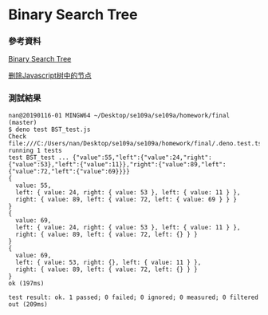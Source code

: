 # Binary Search Tree

### 參考資料

[Binary Search Tree](https://github.com/trekhleb/javascript-algorithms/tree/master/src/data-structures/tree/binary-search-tree)

[删除Javascript树中的节点](https://www.codenong.com/Removing-a-node-in-a-Javascript-Tree/)

### 測試結果

```
nan@20190116-01 MINGW64 ~/Desktop/se109a/se109a/homework/final (master)
$ deno test BST_test.js
Check file:///C:/Users/nan/Desktop/se109a/se109a/homework/final/.deno.test.ts
running 1 tests
test BST_test ... {"value":55,"left":{"value":24,"right":{"value":53},"left":{"value":11}},"right":{"value":89,"left":{"value":72,"left":{"value":69}}}}
{
  value: 55,
  left: { value: 24, right: { value: 53 }, left: { value: 11 } },
  right: { value: 89, left: { value: 72, left: { value: 69 } } }
}
{
  value: 69,
  left: { value: 24, right: { value: 53 }, left: { value: 11 } },
  right: { value: 89, left: { value: 72, left: {} } }
}
{
  value: 69,
  left: { value: 53, right: {}, left: { value: 11 } },
  right: { value: 89, left: { value: 72, left: {} } }
}
ok (197ms)

test result: ok. 1 passed; 0 failed; 0 ignored; 0 measured; 0 filtered out (209ms)
```
